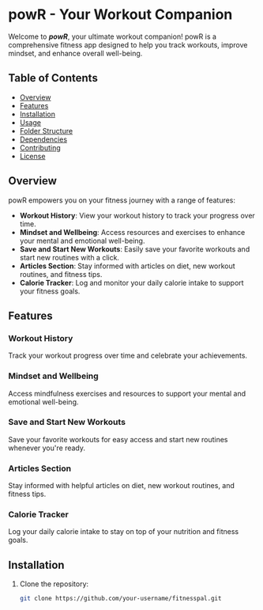 # powR - Your Workout Companion

Welcome to **_powR_**, your ultimate workout companion! powR is a comprehensive fitness app designed to help you track workouts, improve mindset, and enhance overall well-being.

## Table of Contents

- [Overview](#overview)
- [Features](#features)
- [Installation](#installation)
- [Usage](#usage)
- [Folder Structure](#folder-structure)
- [Dependencies](#dependencies)
- [Contributing](#contributing)
- [License](#license)

## Overview

powR empowers you on your fitness journey with a range of features:

- **Workout History**: View your workout history to track your progress over time.
- **Mindset and Wellbeing**: Access resources and exercises to enhance your mental and emotional well-being.
- **Save and Start New Workouts**: Easily save your favorite workouts and start new routines with a click.
- **Articles Section**: Stay informed with articles on diet, new workout routines, and fitness tips.
- **Calorie Tracker**: Log and monitor your daily calorie intake to support your fitness goals.

## Features

### Workout History

Track your workout progress over time and celebrate your achievements.

### Mindset and Wellbeing

Access mindfulness exercises and resources to support your mental and emotional well-being.

### Save and Start New Workouts

Save your favorite workouts for easy access and start new routines whenever you're ready.

### Articles Section

Stay informed with helpful articles on diet, new workout routines, and fitness tips.

### Calorie Tracker

Log your daily calorie intake to stay on top of your nutrition and fitness goals.

## Installation

1. Clone the repository:

   ```bash
   git clone https://github.com/your-username/fitnesspal.git
   ```

